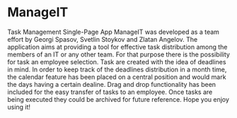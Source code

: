 # ManageIT
Task Management Single-Page App
ManageIT was developed as a team effort by Georgi Spasov, Svetlin Stoykov and Zlatan Angelov. The application aims at providing a tool for effective task distribution among the members of an IT or any other team. For that purpose there is the possibility for task an employee selection. Task are created with the idea of deadlines in mind. In order to keep track of the deadlines distribution in a month time, the calendar feature has been placed on a central position and would mark the days having a certain dealine. Drag and drop functionality has been included for the easy transfer of tasks to an employee. Once tasks are being executed they could be archived for future reference.
Hope you enjoy using it!